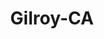 ---
title: Gilroy-CA
slug: gilroy-ca
f_state:
- cms/state/california.md
f_locations:
- cms/payday-loan/advance-america-3063.md
- cms/payday-loan/advance-america-3067.md
- cms/payday-loan/aloha-blue-payday-advance-4070.md
- cms/payday-loan/califorina-budget-finance-5723.md
- cms/payday-loan/califorina-budget-finance-5749.md
- cms/payday-loan/califorina-budget-finance-5750.md
- cms/payday-loan/check-into-cash-11553.md
- cms/payday-loan/check-into-cash-11638.md
- cms/payday-loan/money-market-21318.md
- cms/payday-loan/money-market-21319.md
- cms/payday-loan/rapidcash-25750.md
- cms/payday-loan/rapidcash-25751.md
- cms/payday-loan/western-union-28737.md
updated-on: '2024-05-30T13:41:28.615Z'
created-on: '2024-05-30T13:41:28.615Z'
published-on: '2024-05-30T13:54:32.469Z'
f_city: Gilroy
layout: '[city].html'
tags: city
---